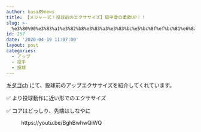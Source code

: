 ```yaml
---
author: kusa89news
title: 【メジャー式！投球前のエクササイズ】肩甲骨の柔軟UP！！
slug: >-
  %e3%80%90%e3%83%a1%e3%82%b8%e3%83%a3%e3%83%bc%e5%bc%8f%ef%bc%81%e6%8a%95%e7%90%83%e5%89%8d%e3%81%ae%e3%82%a8%e3%82%af%e3%82%b5%e3%82%b5%e3%82%a4%e3%82%ba%e3%80%91%e8%82%a9%e7%94%b2%e9%aa%a8%e3%81%ae
id: 257
date: '2020-04-19 11:07:00'
layout: post
categories:
  - アップ
  - 投手
  - 投球
---
```


[キダゴch](https://www.youtube.com/channel/UCCfNYHACqlFnno0Y1DVjIMQ) にて、投球前のアップエクササイズを紹介してくれています。

✅ より投球動作に近い形でのエクササイズ

✅ コアはどっしり、先端はしなやに

<figure class="wp-block-embed-youtube wp-block-embed is-type-video is-provider-youtube wp-embed-aspect-16-9 wp-has-aspect-ratio">

<div class="wp-block-embed__wrapper">https://youtu.be/BghBwhwQiWQ</div>

</figure>
